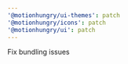 ```yaml
---
'@motionhungry/ui-themes': patch
'@motionhungry/icons': patch
'@motionhungry/ui': patch
---
```


Fix bundling issues
